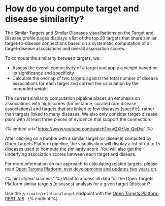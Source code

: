 # How do you compute target and disease similarity?

The Similar Targets and Similar Diseases visualisations on the Target and Disease profile pages displays a list of the top 20 targets that share similar target-to-disease connections based on a systematic computation of all target-disease associations and overall association scores.

To compute the similarity between targets, we:

* Assess the overall connectivity of a target and apply a weight based on its significance and specificity
* Calculate the overlap of two targets against the total number of disease associations for each target and correct the calculation by the computed weight

The current similarity computation pipeline places an emphasis on associations with high scores \(for instance, curated rare disease associations\) and targets that are linked to few diseases \(specific\), rather than targets linked to many diseases. We also only consider target-disease pairs with at least three pieces of evidence that support the connection.

{% embed url="https://www.youtube.com/watch?v=vQXHNp-QeDw" %}



After clicking on a bubble with a similar target \(or disease\) computed by Open Targets Platform pipeline, the visualisation will display a list of up to 15 diseases used to compute the similarity score. You will also get the underlying association scores between each target and disease.

For more information on our approach to calculating related targets, please read [Open Targets Platform: new developments and updates two years on](https://europepmc.org/articles/PMC6324073).

{% hint style="success" %}
Want to access all data for the Open Targets Platform similar targets \(diseases\) analysis for a given target \(disease\)?

Use the `/private/relation/target` endpoint with the [Open Targets Platform REST API](https://docs.targetvalidation.org/programmatic-access/rest-api) .
{% endhint %}



